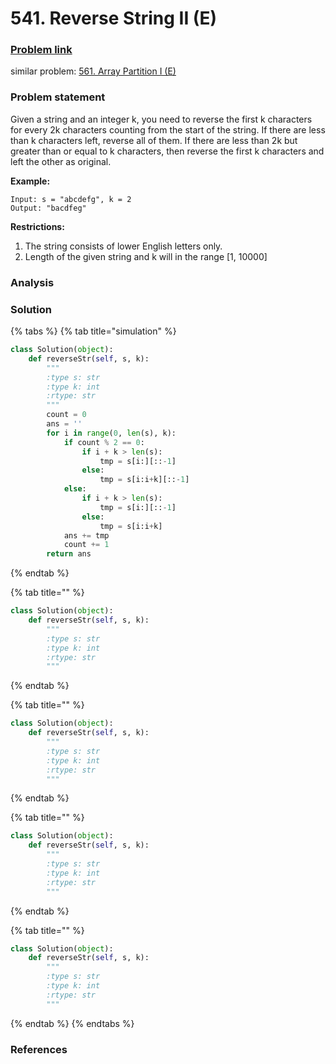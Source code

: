 # 541. Reverse String II \(E\)

### [Problem link](https://leetcode.com/problems/reverse-string-ii/)

similar problem: [561. Array Partition I \(E\)](https://leetcode.com/problems/array-partition-i/)

### Problem statement

Given a string and an integer k, you need to reverse the first k characters for every 2k characters counting from the start of the string. If there are less than k characters left, reverse all of them. If there are less than 2k but greater than or equal to k characters, then reverse the first k characters and left the other as original.

**Example:**

```text
Input: s = "abcdefg", k = 2
Output: "bacdfeg"
```

**Restrictions:**

1. The string consists of lower English letters only.
2. Length of the given string and k will in the range \[1, 10000\]

### Analysis

### Solution

{% tabs %}
{% tab title="simulation" %}
```python
class Solution(object):
    def reverseStr(self, s, k):
        """
        :type s: str
        :type k: int
        :rtype: str
        """
        count = 0
        ans = ''
        for i in range(0, len(s), k):
            if count % 2 == 0:
                if i + k > len(s):
                    tmp = s[i:][::-1]
                else:
                    tmp = s[i:i+k][::-1]
            else:
                if i + k > len(s):
                    tmp = s[i:][::-1]
                else:
                    tmp = s[i:i+k]
            ans += tmp
            count += 1
        return ans
```
{% endtab %}

{% tab title="" %}
```python
class Solution(object):
    def reverseStr(self, s, k):
        """
        :type s: str
        :type k: int
        :rtype: str
        """
```
{% endtab %}

{% tab title="" %}
```python
class Solution(object):
    def reverseStr(self, s, k):
        """
        :type s: str
        :type k: int
        :rtype: str
        """
```
{% endtab %}

{% tab title="" %}
```python
class Solution(object):
    def reverseStr(self, s, k):
        """
        :type s: str
        :type k: int
        :rtype: str
        """
```
{% endtab %}

{% tab title="" %}
```python
class Solution(object):
    def reverseStr(self, s, k):
        """
        :type s: str
        :type k: int
        :rtype: str
        """
```
{% endtab %}
{% endtabs %}

### References

